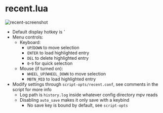 # recent.lua
![recent-screenshot](https://raw.githubusercontent.com/nightedt/mpv-scripts/master/etc/recent.png)
* Default display hotkey is **`` ` ``**
* Menu controls:
    * Keyboard:
        * `UP`/`DOWN` to move selection
        * `ENTER` to load highlighted entry
        * `DEL` to delete highlighted entry
        * `0`-`9` for quick selection
    * Mouse (if turned on):
        * `WHEEL_UP`/`WHEEL_DOWN` to move selection
        * `MBTN_MID` to load highlighted entry
* Modify settings through `script-opts/recent.conf`, see comments in the script for more info
    * Log path is `history.log` inside whatever config directory mpv reads
    * Disabling `auto_save` makes it only save with a keybind
        * No save key is bound by default, see `script-opts`
